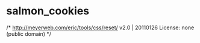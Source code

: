 # salmon_cookies

/* http://meyerweb.com/eric/tools/css/reset/ 
   v2.0 | 20110126
   License: none (public domain)
*/